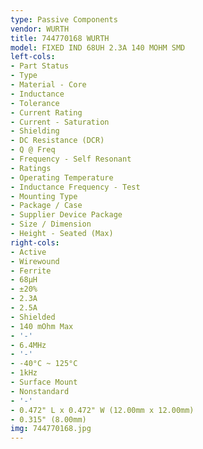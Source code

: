 ```yaml
---
type: Passive Components
vendor: WURTH
title: 744770168 WURTH
model: FIXED IND 68UH 2.3A 140 MOHM SMD
left-cols:
- Part Status
- Type
- Material - Core
- Inductance
- Tolerance
- Current Rating
- Current - Saturation
- Shielding
- DC Resistance (DCR)
- Q @ Freq
- Frequency - Self Resonant
- Ratings
- Operating Temperature
- Inductance Frequency - Test
- Mounting Type
- Package / Case
- Supplier Device Package
- Size / Dimension
- Height - Seated (Max)
right-cols:
- Active
- Wirewound
- Ferrite
- 68µH
- ±20%
- 2.3A
- 2.5A
- Shielded
- 140 mOhm Max
- '-'
- 6.4MHz
- '-'
- -40°C ~ 125°C
- 1kHz
- Surface Mount
- Nonstandard
- '-'
- 0.472" L x 0.472" W (12.00mm x 12.00mm)
- 0.315" (8.00mm)
img: 744770168.jpg
---
```

